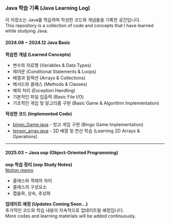 ### Java 학습 기록 (Java Learning Log)

이 저장소는 Java를 학습하며 작성한 코드와 개념들을 기록한 공간입니다.  
This repository is a collection of code and concepts that I have learned while studying Java.  

#### 2024.08 ~ 2024.12 **Java Basic**
**학습한 개념 (Learned Concepts)**  
- 변수와 자료형 (Variables & Data Types)  
- 제어문 (Conditional Statements & Loops)  
- 배열과 컬렉션 (Arrays & Collections)  
- 메서드와 클래스 (Methods & Classes)  
- 예외 처리 (Exception Handling)  
- 기본적인 파일 입출력 (Basic File I/O)  
- 기초적인 게임 및 알고리즘 구현 (Basic Game & Algorithm Implementation)  

**작성한 코드 (Implemented Code)**  
- [bingo_Game.java](./bingo_Game.java) - 빙고 게임 구현 (Bingo Game Implementation)  
- [tensor_array.java](./tensor_array.java) - 2D 배열 및 연산 학습 (Learning 2D Arrays & Operations)  

---

#### 2025.03 ~ **Java oop (Object-Oriented Programming)**


**oop 학습 정리 (oop Study Notes)**  
[Notion memo](https://www.notion.so/1-OOP-1adb6d9c51e280a1aa5df3af8baa0fb4?pvs=4)  
- 클래스와 객체의 차이
- 클래스의 구성요소
- 캡슐화, 상속, 추상화


**업데이트 예정 (Updates Coming Soon...)**  
추가적인 코드와 학습 내용이 지속적으로 업데이트될 예정입니다.  
More codes and learning materials will be added continuously.  
